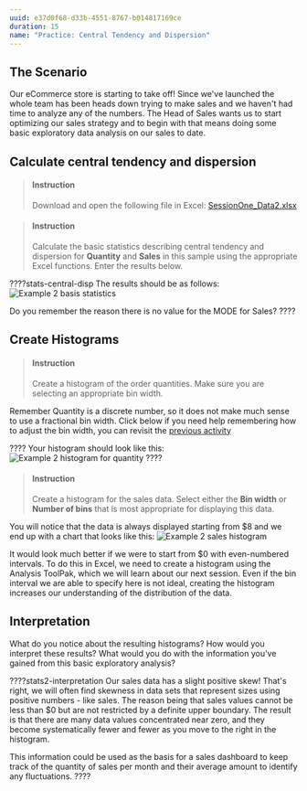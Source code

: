 ```yaml
---
uuid: e37d0f68-d33b-4551-8767-b014817169ce
duration: 15
name: "Practice: Central Tendency and Dispersion"
---
```


## The Scenario

Our eCommerce store is starting to take off! Since we've launched the whole team has been heads down trying to make sales and we haven't had time to analyze any of the numbers. The Head of Sales wants us to start optimizing our sales strategy and to begin with that means doing some basic exploratory data analysis on our sales to date.  

## Calculate central tendency and dispersion

> #### Instruction
> Download and open the following file in Excel: [SessionOne_Data2.xlsx](https://www.dropbox.com/s/izpn4gm8qjoqc9d/SessionOne%20-%20Data2.xlsx?dl=1)

<div></div>

> #### Instruction
> Calculate the basic statistics describing central tendency and dispersion for **Quantity** and **Sales** in this sample using the appropriate Excel functions. Enter the results below.

????stats-central-disp
The results should be as follows: ![Example 2 basis statistics](https://i.imgur.com/PJxFcD8.png)

Do you remember the reason there is no value for the MODE for Sales?
????

 
## Create Histograms

> #### Instruction
> Create a histogram of the order quantities. Make sure you are selecting an appropriate bin width.


Remember Quantity is a discrete number, so it does not make much sense to use a fractional bin width. Click below if you need help remembering how to adjust the bin width, you can revisit the [previous activity](/45169de0-9d0d-48eb-885f-bcd31375a3fa)

????
Your histogram should look like this: ![Example 2 histogram for quantity](https://i.imgur.com/LbgDC2z.png)
????

> #### Instruction
> Create a histogram for the sales data. Select either the **Bin width** or **Number of bins** that is most appropriate for displaying this data.


You will notice that the data is always displayed starting from $8 and we end up with a chart that looks like this: ![Example 2 sales histogram](https://i.imgur.com/h7lLbaZ.png%22%7D%5D)

It would look much better if we were to start from $0 with even-numbered intervals. To do this in Excel, we need to create a histogram using the Analysis ToolPak, which we will learn about our next session. Even if the bin interval we are able to specify here is not ideal, creating the histogram increases our understanding of the distribution of the data.

## Interpretation 

What do you notice about the resulting histograms? How would you interpret these results? What would you do with the information you've gained from this basic exploratory analysis? 

????stats2-interpretation
Our sales data has a slight positive skew! That's right, we will often find skewness in data sets that represent sizes using positive numbers - like sales. The reason being that sales values cannot be less than $0 but are not restricted by a definite upper boundary. The result is that there are many data values concentrated near zero, and they become systematically fewer and fewer as you move to the right in the histogram. 

This information could be used as the basis for a sales dashboard to keep track of the quantity of sales per month and their average amount to identify any fluctuations. 
????

